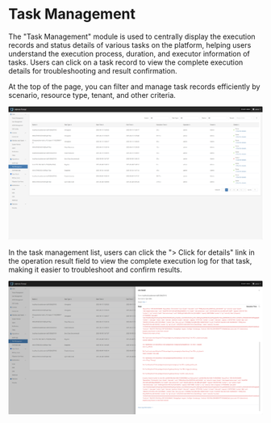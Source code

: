 # **Task Management**

The "Task Management" module is used to centrally display the execution records and status details of various tasks on the platform, helping users understand the execution process, duration, and executor information of tasks. Users can click on a task record to view the complete execution details for troubleshooting and result confirmation.

At the top of the page, you can filter and manage task records efficiently by scenario, resource type, tenant, and other criteria.

![](./images/taskmanagement-1.png)

In the task management list, users can click the "> Click for details" link in the operation result field to view the complete execution log for that task, making it easier to troubleshoot and confirm results.

![](./images/taskmanagement-2.png)

